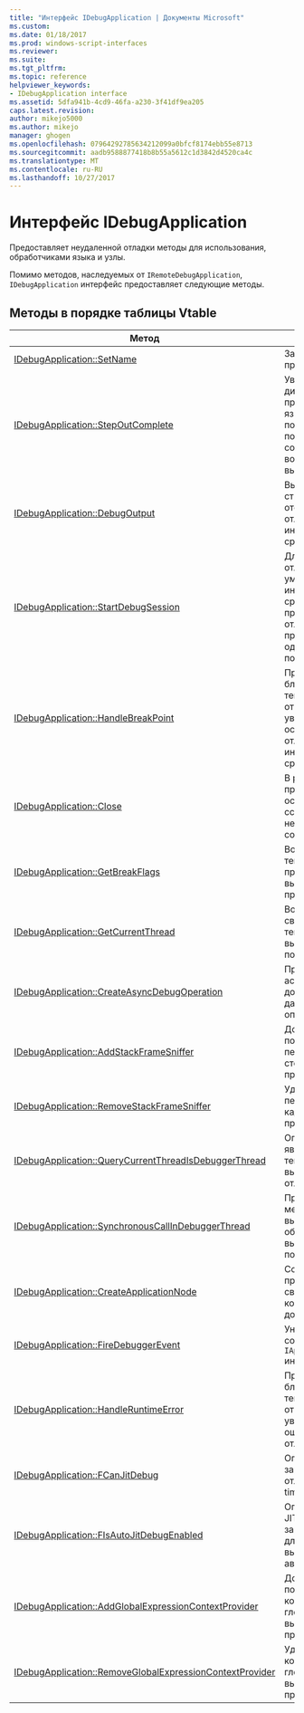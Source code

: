 ```yaml
---
title: "Интерфейс IDebugApplication | Документы Microsoft"
ms.custom: 
ms.date: 01/18/2017
ms.prod: windows-script-interfaces
ms.reviewer: 
ms.suite: 
ms.tgt_pltfrm: 
ms.topic: reference
helpviewer_keywords:
- IDebugApplication interface
ms.assetid: 5dfa941b-4cd9-46fa-a230-3f41df9ea205
caps.latest.revision: 
author: mikejo5000
ms.author: mikejo
manager: ghogen
ms.openlocfilehash: 07964292785634212099a0bfcf8174ebb55e8713
ms.sourcegitcommit: aadb9588877418b8b55a5612c1d3842d4520ca4c
ms.translationtype: MT
ms.contentlocale: ru-RU
ms.lasthandoff: 10/27/2017
---
```

# <a name="idebugapplication-interface"></a>Интерфейс IDebugApplication
Предоставляет неудаленной отладки методы для использования, обработчиками языка и узлы.  
  
 Помимо методов, наследуемых от `IRemoteDebugApplication`, `IDebugApplication` интерфейс предоставляет следующие методы.  
  
## <a name="methods-in-vtable-order"></a>Методы в порядке таблицы Vtable  
  
|Метод|Описание|  
|------------|-----------------|  
|[IDebugApplication::SetName](../../winscript/reference/idebugapplication-setname.md)|Задает имя приложения.|  
|[IDebugApplication::StepOutComplete](../../winscript/reference/idebugapplication-stepoutcomplete.md)|Уведомляет диспетчер отладки процессов, языковая подсистема в пошаговом режиме собирается возвращает вызывающему.|  
|[IDebugApplication::DebugOutput](../../winscript/reference/idebugapplication-debugoutput.md)|Вызывает заданную строку для отображения в отладчике интегрированной среды разработки.|  
|[IDebugApplication::StartDebugSession](../../winscript/reference/idebugapplication-startdebugsession.md)|Для запуска отладчика по умолчанию интегрированная среда разработки и присоединяет сеанс отладки для этого приложения, если один еще не подключен.|  
|[IDebugApplication::HandleBreakPoint](../../winscript/reference/idebugapplication-handlebreakpoint.md)|Приводит к блокировке текущего потока и отправит уведомление точки останова в отладчике интегрированной среды разработки.|  
|[IDebugApplication::Close](../../winscript/reference/idebugapplication-close.md)|В результате этого приложения освободить все ссылки и введите в неактивном состоянии.|  
|[IDebugApplication::GetBreakFlags](../../winscript/reference/idebugapplication-getbreakflags.md)|Возвращает текущий флаги приостановки выполнения приложения.|  
|[IDebugApplication::GetCurrentThread](../../winscript/reference/idebugapplication-getcurrentthread.md)|Возвращает поток, связанный с текущим выполняемым потоком.|  
|[IDebugApplication::CreateAsyncDebugOperation](../../winscript/reference/idebugapplication-createasyncdebugoperation.md)|Предоставляет асинхронный доступ к отладки данного синхронной операции.|  
|[IDebugApplication::AddStackFrameSniffer](../../winscript/reference/idebugapplication-addstackframesniffer.md)|Добавляет поставщик перечислитель кадр стека для этого приложения.|  
|[IDebugApplication::RemoveStackFrameSniffer](../../winscript/reference/idebugapplication-removestackframesniffer.md)|Удаляет поставщик перечислитель кадра стека из этого приложения.|  
|[IDebugApplication::QueryCurrentThreadIsDebuggerThread](../../winscript/reference/idebugapplication-querycurrentthreadisdebuggerthread.md)|Определяет, является ли текущий поток выполнения потока отладчика.|  
|[IDebugApplication::SynchronousCallInDebuggerThread](../../winscript/reference/idebugapplication-synchronouscallindebuggerthread.md)|Предоставляет механизм для вызывающего объекта, для выполнения кода в поток отладки.|  
|[IDebugApplication::CreateApplicationNode](../../winscript/reference/idebugapplication-createapplicationnode.md)|Создает новый узел приложения, связанные с конкретным документом.|  
|[IDebugApplication::FireDebuggerEvent](../../winscript/reference/idebugapplication-firedebuggerevent.md)|Универсальный событие в отладчик `IApplicationDebugger` интерфейса.|  
|[IDebugApplication::HandleRuntimeError](../../winscript/reference/idebugapplication-handleruntimeerror.md)|Приводит к блокировке текущего потока и отправляет уведомление об ошибке в IDE отладчик.|  
|[IDebugApplication::FCanJitDebug](../../winscript/reference/idebugapplication-fcanjitdebug.md)|Определяет, зарегистрирован ли отладчик just-in-time (JIT).|  
|[IDebugApplication::FIsAutoJitDebugEnabled](../../winscript/reference/idebugapplication-fisautojitdebugenabled.md)|Определяет, если JIT-отладчика был зарегистрирован для узлов ввода-вывода отладки автоматически.|  
|[IDebugApplication::AddGlobalExpressionContextProvider](../../winscript/reference/idebugapplication-addglobalexpressioncontextprovider.md)|Добавляет поставщик контекста глобальные выражения к этому приложению.|  
|[IDebugApplication::RemoveGlobalExpressionContextProvider](../../winscript/reference/idebugapplication-removeglobalexpressioncontextprovider.md)|Удаляет поставщик контекста глобальные выражения из этого приложения.|